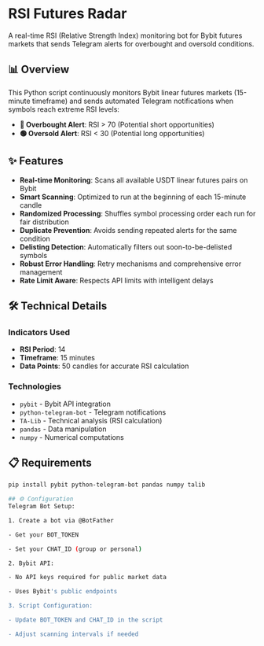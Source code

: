 # RSI Futures Radar
A real-time RSI (Relative Strength Index) monitoring bot for Bybit futures markets that sends Telegram alerts for overbought and oversold conditions.


## 📊 Overview

This Python script continuously monitors Bybit linear futures markets (15-minute timeframe) and sends automated Telegram notifications when symbols reach extreme RSI levels:
- **🔴 Overbought Alert**: RSI > 70 (Potential short opportunities)
- **🟢 Oversold Alert**: RSI < 30 (Potential long opportunities)

## ✨ Features

- **Real-time Monitoring**: Scans all available USDT linear futures pairs on Bybit
- **Smart Scanning**: Optimized to run at the beginning of each 15-minute candle
- **Randomized Processing**: Shuffles symbol processing order each run for fair distribution
- **Duplicate Prevention**: Avoids sending repeated alerts for the same condition
- **Delisting Detection**: Automatically filters out soon-to-be-delisted symbols
- **Robust Error Handling**: Retry mechanisms and comprehensive error management
- **Rate Limit Aware**: Respects API limits with intelligent delays

## 🛠️ Technical Details

### Indicators Used
- **RSI Period**: 14
- **Timeframe**: 15 minutes
- **Data Points**: 50 candles for accurate RSI calculation

### Technologies
- `pybit` - Bybit API integration
- `python-telegram-bot` - Telegram notifications
- `TA-Lib` - Technical analysis (RSI calculation)
- `pandas` - Data manipulation
- `numpy` - Numerical computations

## 📋 Requirements

```bash
pip install pybit python-telegram-bot pandas numpy talib

## ⚙️ Configuration
Telegram Bot Setup:

1. Create a bot via @BotFather

- Get your BOT_TOKEN

- Set your CHAT_ID (group or personal)

2. Bybit API:

- No API keys required for public market data

- Uses Bybit's public endpoints

3. Script Configuration:

- Update BOT_TOKEN and CHAT_ID in the script

- Adjust scanning intervals if needed

